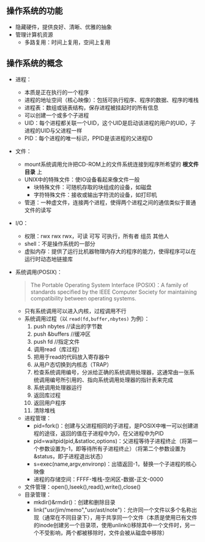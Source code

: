 <title>引论</title>

## 操作系统的功能
- 隐藏硬件，提供良好、清晰、优雅的抽象
- 管理计算机资源
    - 多路复用：时间上复用，空间上复用

## 操作系统的概念
- 进程：
    - 本质是正在执行的一个程序
    - 进程的地址空间（核心映像）：包括可执行程序、程序的数据、程序的堆栈
    - 进程表：数组或链表结构，保存进程被挂起时的所有信息
    - 可以创建一个或多个子进程
    - UID：每个进程都关联一个UID，这个UID是启动该进程的用户的UID，子进程的UID与父进程一样
    - PID：每个进程的唯一标识，PPID是该进程的父进程ID
- 文件：
    - mount系统调用允许把CD-ROM上的文件系统连接到程序所希望的 **根文件目录** 上
    - UNIX中的特殊文件：使IO设备看起来像文件一般
       - 块特殊文件：可随机存取的块组成的设备，如磁盘
       - 字符特殊文件：接收或输出字符流的设备，如打印机
    - 管道：一种虚文件，连接两个进程，使得两个进程之间的通信类似于普通文件的读写
- I/O：
    - 权限：rwx rwx rwx，可读 可写 可执行，所有者 组员 其他人
    - shell：不是操作系统的一部分
    - 虚拟内存：提供了运行比机器物理内存大的程序的能力，使得程序可以在运行时动态地链接库
- 系统调用(POSIX)：
    > The Portable Operating System Interface (POSIX)：A family of standards specified by the IEEE Computer Society for maintaining compatibility between operating systems.

    - 只有系统调用可以进入内核，过程调用不行
    - 系统调用过程（以 `read(fd,buffer,nbytes)` 为例）：
        1. push nbytes //读出的字节数
        2. push &buffers //缓冲区
        3. push fd //指定文件
        4. 调用read（库过程）
        5. 把用于read的代码放入寄存器中
        6. 从用户态切换到内核态（TRAP）
        7. 检查系统调用编号，分派给正确的系统调用处理器，这通常由一张系统调用编号所引用的、指向系统调用处理器的指针表来完成
        8. 系统调用处理器运行
        9. 返回库过程
        10. 返回用户程序
        11. 清除堆栈
    - 进程管理：
        - pid=fork()：创建与父进程相同的子进程，是POSIX中唯一可以创建进程的途径，返回的值在子进程中为0，在父进程中为PID
        - pid=waitpid(pid,&statloc,options)：父进程等待子进程终止（将第一个参数设置为-1，即等待所有子进程终止）（将第二个参数设置为&status，即子进程退出状态）
        - s=exec(name,argv,environp)：出错返回-1，替换一个子进程的核心映像
        - 进程的存储空间：FFFF-堆栈-空闲区-数据-正文-0000
    - 文件管理：open(),lseek(),read(),write(),close()
    - 目录管理：
        - mkdir()&rmdir()：创建和删除目录
        - link("usr/jim/memo","usr/ast/note")：允许同一个文件以多个名称出现（通常在不同目录下），用于共享同一个文件（本质是使用已有文件的inode创建另一个目录项，使用unlink()移除其中一个文件时，另一个不受影响，两个都被移除时，文件会被从磁盘中移除）
